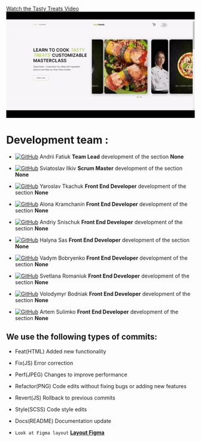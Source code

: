 [Watch the Tasty Treats Video](https://youtu.be/KLXs-_FNIlw)
![Watch the Tasty Treats Video](/assets/tastytreatsvideo.gif)

# Development team :

- [![GitHub](https://img.shields.io/badge/GitHub-100000?style=for-the-badge&logo=github&logoColor=white)](https://github.com/Fatiuk)
  Andrii Fatiuk **Team Lead** development of the section **None**

- [![GitHub](https://img.shields.io/badge/GitHub-100000?style=for-the-badge&logo=github&logoColor=white)](https://github.com/Svatosik)
  Sviatoslav Ilkiv **Scrum Master** development of the section **None**

- [![GitHub](https://img.shields.io/badge/GitHub-100000?style=for-the-badge&logo=github&logoColor=white)](https://github.com/Tkachuk-Yaroslav)
  Yaroslav Tkachuk **Front End Developer** development of the section **None**

- [![GitHub](https://img.shields.io/badge/GitHub-100000?style=for-the-badge&logo=github&logoColor=white)](https://github.com/KramchaninAlena)
  Alona Kramchanin **Front End Developer** development of the section **None**

- [![GitHub](https://img.shields.io/badge/GitHub-100000?style=for-the-badge&logo=github&logoColor=white)](https://github.com/andsnk)
  Andriy Snischuk **Front End Developer** development of the section **None**

- [![GitHub](https://img.shields.io/badge/GitHub-100000?style=for-the-badge&logo=github&logoColor=white)](https://github.com/HalynaUser555)
  Halyna Sas **Front End Developer** development of the section **None**

- [![GitHub](https://img.shields.io/badge/GitHub-100000?style=for-the-badge&logo=github&logoColor=white)](https://github.com/wadimcka)
  Vadym Bobryenko **Front End Developer** development of the section **None**

- [![GitHub](https://img.shields.io/badge/GitHub-100000?style=for-the-badge&logo=github&logoColor=white)](https://github.com/SvetlanaRomaniuk111)
  Svetlana Romaniuk **Front End Developer** development of the section **None**

- [![GitHub](https://img.shields.io/badge/GitHub-100000?style=for-the-badge&logo=github&logoColor=white)](https://github.com/VolodymyrBodniak)
  Volodymyr Bodniak **Front End Developer** development of the section **None**

- [![GitHub](https://img.shields.io/badge/GitHub-100000?style=for-the-badge&logo=github&logoColor=white)](https://github.com/agsulimko)
  Artem Sulimko **Front End Developer** development of the section **None**

## We use the following types of commits:

- Feat(HTML) Added new functionality

- Fix(JS) Error correction

- Perf(JPEG) Changes to improve performance

- Refactor(PNG) Code edits without fixing bugs or adding new features

- Revert(JS) Rollback to previous commits

- Style(SCSS) Code style edits

- Docs(README) Documentation update

- `Look at Figma layout`
  [**Layout Figma**](https://www.figma.com/file/DfLTK1bjDwKKxkEJ1FTyFF/TastyTreats?node-id=0%3A1&t=o1FdgCAP1yd69DBN-1)
